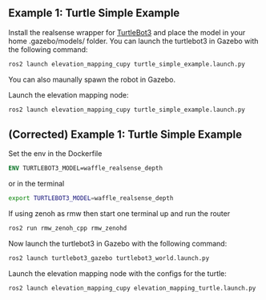 ## Example 1: Turtle Simple Example
Install the realsense wrapper for [TurtleBot3]([ros2_turtlebot3_waffle_intel_realsense](https://github.com/mlherd/ros2_turtlebot3_waffle_intel_realsense)) and place the model in your home .gazebo/models/ folder.
You can launch the turtlebot3 in Gazebo with the following command:
```bash
ros2 launch elevation_mapping_cupy turtle_simple_example.launch.py
``` 
You can also maunally spawn the robot in Gazebo.


Launch the elevation mapping node:
```bash
ros2 launch elevation_mapping_cupy turtle_simple_example.launch.py
```


## (Corrected) Example 1: Turtle Simple Example
Set the env in the Dockerfile
```dockerfile
ENV TURTLEBOT3_MODEL=waffle_realsense_depth
```
or in the terminal
```bash
export TURTLEBOT3_MODEL=waffle_realsense_depth
```
If using zenoh as rmw then start one terminal up and run the router
```bash
ros2 run rmw_zenoh_cpp rmw_zenohd
```

Now launch the turtlebot3 in Gazebo with the following command:
```bash
ros2 launch turtlebot3_gazebo turtlebot3_world.launch.py
``` 

Launch the elevation mapping node with the configs for the turtle:
```bash
ros2 launch elevation_mapping_cupy elevation_mapping_turtle.launch.py 
```